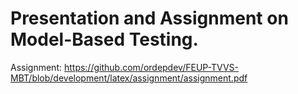 # Presentation and Assignment on Model-Based Testing.

Assignment: https://github.com/ordepdev/FEUP-TVVS-MBT/blob/development/latex/assignment/assignment.pdf
